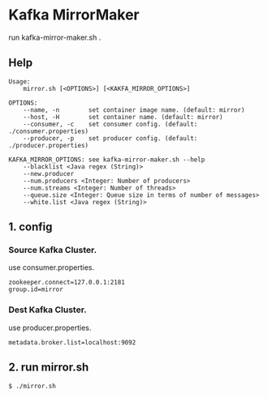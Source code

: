 # Kafka MirrorMaker

run kafka-mirror-maker.sh .

## Help

    Usage:
        mirror.sh [<OPTIONS>] [<KAKFA_MIRROR_OPTIONS>]
    
    OPTIONS:
	    --name, -n        set container image name. (default: mirror)
        --host, -H        set container name. (default: mirror)
        --consumer, -c    set consumer config. (default: ./consumer.properties)
        --producer, -p    set producer config. (default: ./producer.properties)
    
    KAFKA_MIRROR_OPTIONS: see kafka-mirror-maker.sh --help
        --blacklist <Java regex (String)>
        --new.producer
        --num.producers <Integer: Number of producers>
        --num.streams <Integer: Number of threads>
        --queue.size <Integer: Queue size in terms of number of messages>
        --white.list <Java regex (String)>

## 1. config

### Source Kafka Cluster.

use consumer.properties.

    zookeeper.connect=127.0.0.1:2181
    group.id=mirror

### Dest Kafka Cluster.

use producer.properties.

    metadata.broker.list=localhost:9092

## 2. run mirror.sh

    $ ./mirror.sh